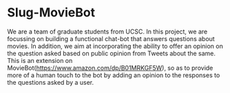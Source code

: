 # Slug-MovieBot
We are a team of graduate students from UCSC. In this project, we are focussing on building a functional chat-bot that answers questions about movies. In addition, we aim at incorporating the ability to offer an opinion on the question asked based on public opinion from Tweets about the same. This is an extension on MovieBot(https://www.amazon.com/dp/B01MRKGF5W), so as to provide more of a human touch to the bot by adding an opinion to the responses to the questions asked by a user.
